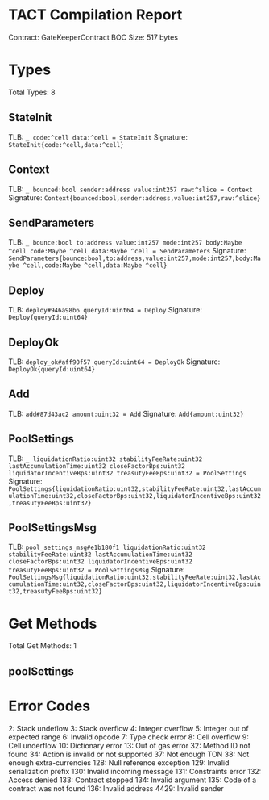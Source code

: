 # TACT Compilation Report
Contract: GateKeeperContract
BOC Size: 517 bytes

# Types
Total Types: 8

## StateInit
TLB: `_ code:^cell data:^cell = StateInit`
Signature: `StateInit{code:^cell,data:^cell}`

## Context
TLB: `_ bounced:bool sender:address value:int257 raw:^slice = Context`
Signature: `Context{bounced:bool,sender:address,value:int257,raw:^slice}`

## SendParameters
TLB: `_ bounce:bool to:address value:int257 mode:int257 body:Maybe ^cell code:Maybe ^cell data:Maybe ^cell = SendParameters`
Signature: `SendParameters{bounce:bool,to:address,value:int257,mode:int257,body:Maybe ^cell,code:Maybe ^cell,data:Maybe ^cell}`

## Deploy
TLB: `deploy#946a98b6 queryId:uint64 = Deploy`
Signature: `Deploy{queryId:uint64}`

## DeployOk
TLB: `deploy_ok#aff90f57 queryId:uint64 = DeployOk`
Signature: `DeployOk{queryId:uint64}`

## Add
TLB: `add#87d43ac2 amount:uint32 = Add`
Signature: `Add{amount:uint32}`

## PoolSettings
TLB: `_ liquidationRatio:uint32 stabilityFeeRate:uint32 lastAccumulationTime:uint32 closeFactorBps:uint32 liquidatorIncentiveBps:uint32 treasutyFeeBps:uint32 = PoolSettings`
Signature: `PoolSettings{liquidationRatio:uint32,stabilityFeeRate:uint32,lastAccumulationTime:uint32,closeFactorBps:uint32,liquidatorIncentiveBps:uint32,treasutyFeeBps:uint32}`

## PoolSettingsMsg
TLB: `pool_settings_msg#e1b180f1 liquidationRatio:uint32 stabilityFeeRate:uint32 lastAccumulationTime:uint32 closeFactorBps:uint32 liquidatorIncentiveBps:uint32 treasutyFeeBps:uint32 = PoolSettingsMsg`
Signature: `PoolSettingsMsg{liquidationRatio:uint32,stabilityFeeRate:uint32,lastAccumulationTime:uint32,closeFactorBps:uint32,liquidatorIncentiveBps:uint32,treasutyFeeBps:uint32}`

# Get Methods
Total Get Methods: 1

## poolSettings

# Error Codes
2: Stack undeflow
3: Stack overflow
4: Integer overflow
5: Integer out of expected range
6: Invalid opcode
7: Type check error
8: Cell overflow
9: Cell underflow
10: Dictionary error
13: Out of gas error
32: Method ID not found
34: Action is invalid or not supported
37: Not enough TON
38: Not enough extra-currencies
128: Null reference exception
129: Invalid serialization prefix
130: Invalid incoming message
131: Constraints error
132: Access denied
133: Contract stopped
134: Invalid argument
135: Code of a contract was not found
136: Invalid address
4429: Invalid sender